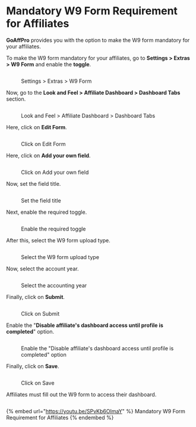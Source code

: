 # Mandatory W9 Form Requirement for Affiliates

**GoAffPro** provides you with the option to make the W9 form mandatory for your affiliates.&#x20;

To make the W9 form mandatory for your affiliates, go to **Settings > Extras > W9 Form** and enable the **toggle**.&#x20;

<figure><img src="../../../.gitbook/assets/image (48).png" alt=""><figcaption><p>Settings > Extras > W9 Form</p></figcaption></figure>

Now, go to the **Look and Feel > Affiliate Dashboard > Dashboard Tabs** section.&#x20;

<figure><img src="../../../.gitbook/assets/image (49).png" alt=""><figcaption><p>Look and Feel > Affiliate Dashboard > Dashboard Tabs</p></figcaption></figure>

Here, click on **Edit Form**.

<figure><img src="../../../.gitbook/assets/Screenshot 2024-08-26 162030.png" alt=""><figcaption><p>Click on Edit Form</p></figcaption></figure>

Here, click on **Add your own field**.

<figure><img src="../../../.gitbook/assets/Screenshot 2024-08-26 1621136.png" alt=""><figcaption><p>Click on Add your own field</p></figcaption></figure>

Now, set the field title.&#x20;

<figure><img src="../../../.gitbook/assets/Screenshot 2024-08-26 1632130.png" alt=""><figcaption><p>Set the field title</p></figcaption></figure>

Next, enable the required toggle.

<figure><img src="../../../.gitbook/assets/Screenshot 2024-08-26 1624209.png" alt=""><figcaption><p>Enable the required toggle</p></figcaption></figure>

After this, select the W9 form upload type.&#x20;

<figure><img src="../../../.gitbook/assets/Screenshot 2024-08-26 1622420.png" alt=""><figcaption><p>Select the W9 form upload type</p></figcaption></figure>

Now, select the account year. &#x20;

<figure><img src="../../../.gitbook/assets/Screenshot 2024-08-26 1622335.png" alt=""><figcaption><p>Select the accounting year</p></figcaption></figure>

Finally, click on **Submit**.&#x20;

<figure><img src="../../../.gitbook/assets/Screenshot 2024-08-26 1623247.png" alt=""><figcaption><p>Click on Submit</p></figcaption></figure>

Enable the "**Disable affiliate's dashboard access until profile is completed**" option.

<figure><img src="../../../.gitbook/assets/Screenshot 2024-08-26 1623334.png" alt=""><figcaption><p>Enable the "Disable affiliate's dashboard access until profile is completed" option</p></figcaption></figure>

Finally, click on **Save**.&#x20;

<figure><img src="../../../.gitbook/assets/Screenshot 2024-08-26 1623611.png" alt=""><figcaption><p>Click on Save</p></figcaption></figure>

Affiliates must fill out the W9 form to access their dashboard.&#x20;

<figure><img src="../../../.gitbook/assets/image (47).png" alt=""><figcaption></figcaption></figure>

{% embed url="https://youtu.be/SPvKb6OImaY" %}
Mandatory W9 Form Requirement for Affiliates
{% endembed %}
